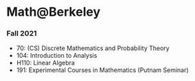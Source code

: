 # Math@Berkeley

### Fall 2021
- 70: (CS) Discrete Mathematics and Probability Theory
- 104: Introduction to Analysis
- H110: Linear Algebra
- 191: Experimental Courses in Mathematics (Putnam Seminar)
